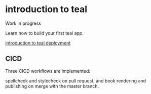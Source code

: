 # introduction to teal

Work in progress

Learn how to build your first teal app. 

[introduction to teal deployment](https://stefanthoma.github.io/teal_intro/)

## CICD

Three CICD workflows are implemented: 

spellcheck and stylecheck on pull request, and book rendering and publishing on merge with the master branch. 
